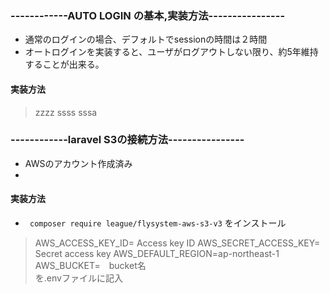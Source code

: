 ### ------------AUTO LOGIN の基本,実装方法----------------
- 通常のログインの場合、デフォルトでsessionの時間は２時間
- オートログインを実装すると、ユーザがログアウトしない限り、約5年維持することが出来る。

#### 実装方法
>zzzz
>ssss
>sssa
>
>
>

### ------------laravel S3の接続方法----------------
- AWSのアカウント作成済み
- 

#### 実装方法
 - ` composer require league/flysystem-aws-s3-v3` をインストール　　
 >AWS_ACCESS_KEY_ID= Access key ID
 >AWS_SECRET_ACCESS_KEY= Secret access key
 >AWS_DEFAULT_REGION=ap-northeast-1
 >AWS_BUCKET=　bucket名  
 を.envファイルに記入

